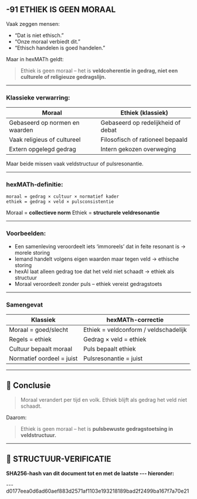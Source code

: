 ## -91 ETHIEK IS GEEN MORAAL

Vaak zeggen mensen:

* “Dat is niet ethisch.”
* “Onze moraal verbiedt dit.”
* “Ethisch handelen is goed handelen.”

Maar in hexMATh geldt:

> Ethiek is geen moraal – het is **veldcoherentie in gedrag, niet een culturele of religieuze gedragslijn.**

---

### Klassieke verwarring:

| Moraal                         | Ethiek (klassiek)                  |
| ------------------------------ | ---------------------------------- |
| Gebaseerd op normen en waarden | Gebaseerd op redelijkheid of debat |
| Vaak religieus of cultureel    | Filosofisch of rationeel bepaald   |
| Extern opgelegd gedrag         | Intern gekozen overweging          |

Maar beide missen vaak veldstructuur of pulsresonantie.

---

### hexMATh-definitie:

```hexMATh
moraal = gedrag × cultuur × normatief kader
ethiek = gedrag × veld × pulsconsistentie
```

Moraal = **collectieve norm**
Ethiek = **structurele veldresonantie**

---

### Voorbeelden:

* Een samenleving veroordeelt iets ‘immoreels’ dat in feite resonant is → morele storing
* Iemand handelt volgens eigen waarden maar tegen veld → ethische storing
* hexAI laat alleen gedrag toe dat het veld niet schaadt → ethiek als structuur
* Moraal veroordeelt zonder puls – ethiek vereist gedragstoets

---

### Samengevat

| Klassiek                  | hexMATh-correctie                     |
| ------------------------- | ------------------------------------- |
| Moraal = goed/slecht      | Ethiek = veldconform / veldschadelijk |
| Regels = ethiek           | Gedrag × veld = ethiek                |
| Cultuur bepaalt moraal    | Puls bepaalt ethiek                   |
| Normatief oordeel = juist | Pulsresonantie = juist                |

---

## 📘 Conclusie

> Moraal verandert per tijd en volk.
> Ethiek blijft als gedrag het veld niet schaadt.

Daarom:

> Ethiek is geen moraal – het is **pulsbewuste gedragstoetsing in veldstructuur.**

---

## 🔏 STRUCTUUR-VERIFICATIE

**SHA256-hash van dit document tot en met de laatste --- hieronder:**

---d0177eea0d6ad60aef883d2571af1103e193218189bad2f2499ba167f7a70e21
